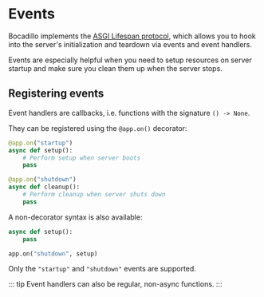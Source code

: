 # Events

Bocadillo implements the [ASGI Lifespan protocol](https://asgi.readthedocs.io/en/latest/specs/lifespan.html), which allows you to hook into the server's initialization and teardown via events and event handlers.

Events are especially helpful when you need to setup resources on server startup and make sure you clean them up when the server stops.

## Registering events

Event handlers are callbacks, i.e. functions with the signature `() -> None`.

They can be registered using the `@app.on()` decorator:

```python
@app.on("startup")
async def setup():
    # Perform setup when server boots
    pass

@app.on("shutdown")
async def cleanup():
    # Perform cleanup when server shuts down
    pass
```

A non-decorator syntax is also available:

```python
async def setup():
    pass

app.on("shutdown", setup)
```

Only the `"startup"` and `"shutdown"` events are supported.

::: tip
Event handlers can also be regular, non-async functions.
:::
